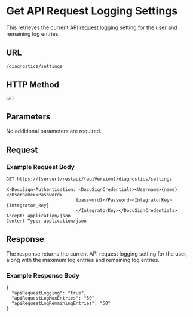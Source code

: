 # Get API Request Logging Settings

This retrieves the current API request logging setting for the user and remaining log entries.

## URL

    /diagnostics/settings

## HTTP Method

    GET

## Parameters

No additional parameters are required.

## Request

### Example Request Body

    GET https://{server}/restapi/{apiVersion}/diagnostics/settings
    
    X-DocuSign-Authentication: <DocuSignCredentials><Username>{name}</Username><Password>
                              {password}</Password><IntegratorKey>{integrator_key}
                              </IntegratorKey></DocuSignCredentials>
    Accept: application/json
    Content-Type: application/json

## Response

The response returns the current API request logging setting for the user, along with the maximum log entries and remaining log entries.

### Example Response Body

    {
      "apiRequestLogging": "true",
      "apiRequestLogMaxEntries": "50",
      "apiRequestLogRemainingEntries": "50"
    }
